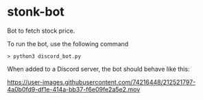 # stonk-bot
Bot to fetch stock price.

To run the bot, use the following command

```
> python3 discord_bot.py
```

When added to a Discord server, the bot should behave like this:


https://user-images.githubusercontent.com/74216448/212521797-4a0b0fd9-df1e-414a-bb37-f6e09fe2a5e2.mov


